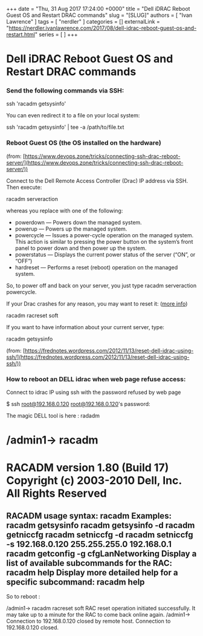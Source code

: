 +++
date = "Thu, 31 Aug 2017 17:24:00 +0000"
title = "Dell iDRAC Reboot Guest OS and Restart DRAC commands"
slug = "[SLUG]"
authors = [ "Ivan Lawrence" ]
tags = [ "nerdler" ]
categories = []
externalLink = "https://nerdler.ivanlawrence.com/2017/08/dell-idrac-reboot-guest-os-and-restart.html"
series = [ ]
+++

# Dell iDRAC Reboot Guest OS and Restart DRAC commands

### Send the following commands via SSH:

ssh <drac hostname or IP> 'racadm getsysinfo'

  

You can even redirect it to a file on your local system:

ssh <drac hostname or IP> 'racadm getsysinfo' | tee -a /path/to/file.txt

### Reboot Guest OS (the OS installed on the hardware)

(from: [https://www.devops.zone/tricks/connecting-ssh-drac-reboot-server/](https://www.devops.zone/tricks/connecting-ssh-drac-reboot-server/))  

Connect to the Dell Remote Access Controller (Drac) IP address via SSH. Then execute:

racadm serveraction <action>

whereas you replace <action> with one of the following:

-   powerdown — Powers down the managed system.
-   powerup — Powers up the managed system.
-   powercycle — Issues a power-cycle operation on the managed system. This action is similar to pressing the power button on the system’s front panel to power down and then power up the system.
-   powerstatus — Displays the current power status of the server (“ON”, or “OFF”)
-   hardreset — Performs a reset (reboot) operation on the managed system.

So, to power off and back on your server, you just type racadm serveraction powercycle.

If your Drac crashes for any reason, you may want to reset it: ([more info](http://www.dell.com/support/manuals/us/en/19/integrated-dell-remote-access-cntrllr-8-with-lifecycle-controller-v2.00.00.00/racadm_idrac_pub-v1/racreset?guid=guid-7866bef3-f5c4-4c8b-b2e3-ce22d6332ddc&lang=en-us))

racadm racreset soft

If you want to have information about your current server, type:

racadm getsysinfo

(from: [https://frednotes.wordpress.com/2012/11/13/reset-dell-idrac-using-ssh/](https://frednotes.wordpress.com/2012/11/13/reset-dell-idrac-using-ssh/))  

### How to reboot an DELL idrac when web page refuse access:

Connect to idrac IP using ssh with the password refused by web page

$ ssh root@192.168.0.120
root@192.168.0.120's password:

The magic DELL tool is here : radadm

/admin1-> racadm
===============================================================================
 RACADM version 1.80 (Build 17)
 Copyright (c) 2003-2010 Dell, Inc.
 All Rights Reserved
 ===============================================================================
RACADM usage syntax:
racadm <subcommand> <options>
Examples:
racadm getsysinfo
 racadm getsysinfo -d
 racadm getniccfg
 racadm setniccfg -d
 racadm setniccfg -s 192.168.0.120 255.255.255.0 192.168.0.1
 racadm getconfig -g cfgLanNetworking
Display a list of available subcommands for the RAC:
racadm help
Display more detailed help for a specific subcommand:
racadm help <subcommand>
------------------------------------------------------------------------------

So to reboot :

/admin1-> racadm racreset soft
RAC reset operation initiated successfully. It may take up to a minute
for the RAC to come back online again.
/admin1-> Connection to 192.168.0.120 closed by remote host.
Connection to 192.168.0.120 closed.